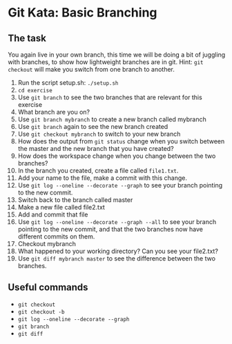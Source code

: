 # Git Kata: Basic Branching
## The task
You again live in your own branch, this time we will be doing a bit of juggling with branches, to show how lightweight branches are in git.
Hint: `git checkout` will make you switch from one branch to another.

1. Run the script setup.sh: `./setup.sh`
1. `cd exercise`
1. Use `git branch` to see the two branches that are relevant for this exercise
1. What branch are you on?
1. Use `git branch mybranch` to create a new branch called mybranch
1. Use `git branch` again to see the new branch created
1. Use `git checkout mybranch` to switch to your new branch
1. How does the output from `git status` change when you switch between the master and the new branch that you have created? 
1. How does the workspace change when you change between the two branches?
1. In the branch you created, create a file called `file1.txt`.
1. Add your name to the file, make a commit with this change.
1. Use `git log --oneline --decorate --graph` to see your branch pointing to the new commit.
1. Switch back to the branch called master
1. Make a new file called file2.txt
1. Add and commit that file
1. Use `git log --oneline --decorate --graph --all` to see your branch pointing to the new commit, and that the two branches now have different commits on them.
1. Checkout mybranch
1. What happened to your working directory? Can you see your file2.txt?
1. Use `git diff mybranch master` to see the difference between the two branches.

## Useful commands
- `git checkout`
- `git checkout -b`
- `git log --oneline --decorate --graph`
- `git branch`
- `git diff`

